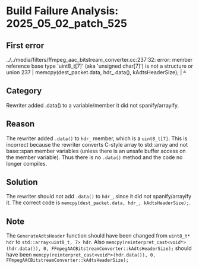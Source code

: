 # Build Failure Analysis: 2025_05_02_patch_525

## First error

../../media/filters/ffmpeg_aac_bitstream_converter.cc:237:32: error: member reference base type 'uint8_t[7]' (aka 'unsigned char[7]') is not a structure or union
  237 |   memcpy(dest_packet.data, hdr_.data(), kAdtsHeaderSize);
      |                            ~~~~^~~~~

## Category
Rewriter added .data() to a variable/member it did not spanify/arrayify.

## Reason
The rewriter added `.data()` to `hdr_` member, which is a `uint8_t[7]`. This is incorrect because the rewriter converts C-style array to std::array and not base::span member variables (unless there is an unsafe buffer access on the member variable). Thus there is no `.data()` method and the code no longer compiles.

## Solution
The rewriter should not add `.data()` to `hdr_`, since it did not spanify/arrayify it. The correct code is `memcpy(dest_packet.data, hdr_, kAdtsHeaderSize);`.

## Note
The `GenerateAdtsHeader` function should have been changed from `uint8_t* hdr` to `std::array<uint8_t, 7> hdr`. Also `memcpy(reinterpret_cast<void*>(hdr.data()), 0, FFmpegAACBitstreamConverter::kAdtsHeaderSize);` should have been `memcpy(reinterpret_cast<void*>(hdr.data()), 0, FFmpegAACBitstreamConverter::kAdtsHeaderSize);`